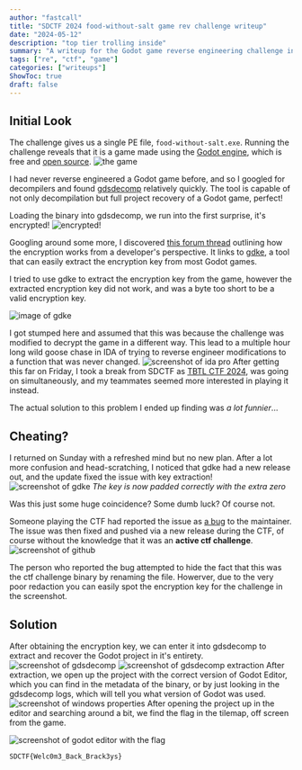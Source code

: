 ```yaml
---
author: "fastcall"
title: "SDCTF 2024 food-without-salt game rev challenge writeup"
date: "2024-05-12"
description: "top tier trolling inside"
summary: "A writeup for the Godot game reverse engineering challenge in SDCTF 2024."
tags: ["re", "ctf", "game"]
categories: ["writeups"]
ShowToc: true
draft: false
---
```


## Initial Look
The challenge gives us a single PE file, `food-without-salt.exe`. Running the challenge reveals that it is a game made using the [Godot engine](https://godotengine.org/), which is free and [open source](https://github.com/godotengine/godot).
![the game](/sdctf-game.png)

I had never reverse engineered a Godot game before, and so I googled for decompilers and found [gdsdecomp](https://github.com/bruvzg/gdsdecomp) relatively quickly. The tool is capable of not only decompilation but full project recovery of a Godot game, perfect!

Loading the binary into gdsdecomp, we run into the first surprise, it's encrypted!
![encrypted!](/sdctf-itsencrypted.png)

Googling around some more, I discovered [this forum thread](https://godot.community/topic/35/protecting-your-godot-project-from-decompilation/) outlining how the encryption works from a developer's perspective. It links to [gdke](https://github.com/char-ptr/gdke), a tool that can easily extract the encryption key from most Godot games.

I tried to use gdke to extract the encryption key from the game, however the extracted encryption key did not work, and was a byte too short to be a valid encryption key. 

![image of gdke](/sdctf-gdke-1.png)

I got stumped here and assumed that this was because the challenge was modified to decrypt the game in a different way. This lead to a multiple hour long wild goose chase in IDA of trying to reverse engineer modifications to a function that was never changed. 
![screenshot of ida pro](/sdctf-ida.png)
After getting this far on Friday, I took a break from SDCTF as [TBTL CTF 2024](https://tbtl.ctfd.io/), was going on simultaneously, and my teammates seemed more interested in playing it instead.

The actual solution to this problem I ended up finding was *a lot funnier*...

## Cheating?

I returned on Sunday with a refreshed mind but no new plan. After a lot more confusion and head-scratching, I noticed that gdke had a new release out, and the update fixed the issue with key extraction!
![screenshot of gdke](/sdctf-gdke-2.png)
*The key is now padded correctly with the extra zero*

Was this just some huge coincidence? Some dumb luck? Of course not.

Someone playing the CTF had reported the issue as [a bug](https://github.com/char-ptr/gdke/issues/12) to the maintainer. The issue was then fixed and pushed via a new release during the CTF, of course without the knowledge that it was an **active ctf challenge**.
![screenshot of github](/sdctf-github.png)

The person who reported the bug attempted to hide the fact that this was the ctf challenge binary by renaming the file. Howerver, due to the very poor redaction you can easily spot the encryption key for the challenge in the screenshot.

## Solution

After obtaining the encryption key, we can enter it into gdsdecomp to extract and recover the Godot project in it's entirety.
![screenshot of gdsdecomp](/sdctf-setting-key.png)
![screenshot of gdsdecomp extraction](/sdctf-extracting.png)
After extraction, we open up the project with the correct version of Godot Editor, which you can find in the metadata of the binary, or by just looking in the gdsdecomp logs, which will tell you what version of Godot was used.
![screenshot of windows properties](/sdctf-metadata.png)
After opening the project up in the editor and searching around a bit, we find the flag in the tilemap, off screen from the game.

![screenshot of godot editor with the flag](/sdctf-flag.png)

`SDCTF{Welc0m3_Back_Brack3ys}`
